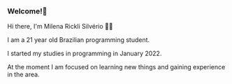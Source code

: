 ### Welcome!👋

Hi there, I'm Milena Rickli Silvério 👩‍💻

I am a 21 year old Brazilian programming student.

I started my studies in programming in January 2022.

At the moment I am focused on learning new things and gaining experience in the area.

<!--
**MilenaRickliS/MilenaRickliS** is a ✨ _special_ ✨ repository because its `README.md` (this file) appears on your GitHub profile.

Here are some ideas to get you started:

- 🔭 I’m currently working on ...
- 🌱 I’m currently learning ...
- 👯 I’m looking to collaborate on ...
- 🤔 I’m looking for help with ...
- 💬 Ask me about ...
- 📫 How to reach me: ...
- 😄 Pronouns: ...
- ⚡ Fun fact: ...
-->
